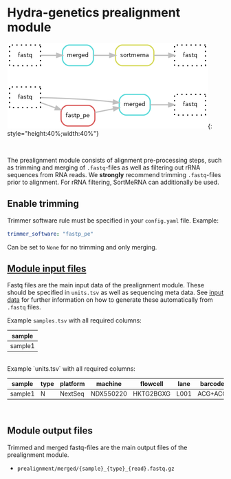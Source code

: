 # Hydra-genetics prealignment module

![dag plot](images/all.png){: style="height:40%;width:40%"}

<br />

The prealignment module consists of alignment pre-processing steps, such as trimming and merging of `.fastq`-files
as well as filtering out rRNA sequences from RNA reads. We **strongly** recommend trimming `.fastq`-files
prior to alignment. For rRNA filtering, SortMeRNA can additionally be used.

## Enable trimming

Trimmer software rule must be specified in your `config.yaml` file. Example:  
```yaml
trimmer_software: "fastp_pe"
```
Can be set to `None` for no trimming and only merging.

## [Module input files](https://hydra-genetics.readthedocs.io/en/read_the_docs/create_sample_files/)
Fastq files are the main input data of the prealignment module. These should be specified in `units.tsv` as well as sequencing meta data. See [input data](https://hydra-genetics.readthedocs.io/en/read_the_docs/create_sample_files/) for further information on how to generate these automatically from `.fastq` files.

Example `samples.tsv` with all required columns:

| sample |
|-|
| sample1 |

<br />
Example `units.tsv` with all required columns:

| sample | type | platform | machine | flowcell | lane | barcode | fastq1 | fastq2 | adapter |
|-|-|-|-|-|-|-|-|-|-|
| sample1 | N | NextSeq | NDX550220 | HKTG2BGXG | L001 | ACG+ACG | sample1_R1.fastq.gz | sample1_R2.fastq.gz | AGAT,ACAT |

<br />


## Module output files
Trimmed and merged fastq-files are the main output files of the prealignment module.

* `prealignment/merged/{sample}_{type}_{read}.fastq.gz`
